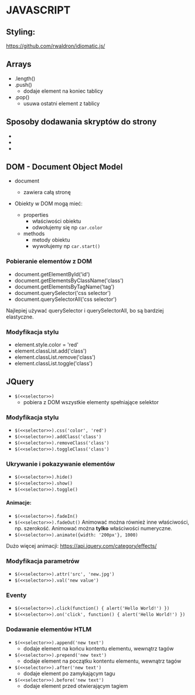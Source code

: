 # JAVASCRIPT

## Styling:
https://github.com/rwaldron/idiomatic.js/


## Arrays
- .length()
- .push()
    - dodaje element na koniec tablicy
- .pop()
    - usuwa ostatni element z tablicy


## Sposoby dodawania skryptów do strony
- <body onload="alert('Hello World!')">
- <script> alert('Hello World!') </script>
- <script src="script.js"></script>


## DOM - Document Object Model

- document
    - zawiera całą stronę
    
- Obiekty w DOM mogą mieć:
    - properties
        - właściwości obiektu
        - odwołujemy się np `car.color`
    - methods
        - metody obiektu
        - wywołujemy np `car.start()`

### Pobieranie elementów z DOM
- document.getElementById('id')
- document.getElementsByClassName('class')
- document.getElementsByTagName('tag')
- document.querySelector('css selector')
- document.querySelectorAll('css selector')

Najlepiej używać querySelector i querySelectorAll, bo są bardziej elastyczne.


### Modyfikacja stylu

- element.style.color = 'red'
- element.classList.add('class')
- element.classList.remove('class')
- element.classList.toggle('class')

## JQuery

- `$(<<selector>>)`
    - pobiera z DOM wszystkie elementy spełniające selektor

### Modyfikacja stylu
- `$(<<selector>>).css('color', 'red')`
- `$(<<selector>>).addClass('class')`
- `$(<<selector>>).removeClass('class')`
- `$(<<selector>>).toggleClass('class')`

### Ukrywanie i pokazywanie elementów
- `$(<<selector>>).hide()`
- `$(<<selector>>).show()`
- `$(<<selector>>).toggle()`

#### Animacje: 
- `$(<<selector>>).fadeIn()`
- `$(<<selector>>).fadeOut()`
Animować można również inne właściwości, np. szerokość.
Animować można **tylko** właściwości numeryczne.
- `$(<<selector>>).animate({width: '200px'}, 1000)`

Dużo więcej animacji: https://api.jquery.com/category/effects/


### Modyfikacja parametrów
- `$(<<selector>>).attr('src', 'new.jpg')`
- `$(<<selector>>).val('new value')`

### Eventy
- `$(<<selector>>).click(function() { alert('Hello World!') })`
- `$(<<selector>>).on('click', function() { alert('Hello World!') })`

### Dodawanie elementów HTLM
- `$(<<selector>>).append('new text')`
    - dodaje element na końcu kontentu elementu, wewnątrz tagów
- `$(<<selector>>).prepend('new text')`
    - dodaje element na początku kontentu elementu, wewnątrz tagów
- `$(<<selector>>).after('new text')`
    - dodaje element po zamykającym tagu
- `$(<<selector>>).before('new text')`
    - dodaje element przed otwierającym tagiem


